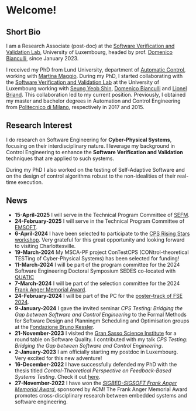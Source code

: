 # Welcome!

## Short Bio

I am a Research Associate (post-doc) at the [Software Verification and Validation Lab](https://www.uni.lu/snt-en/research-groups/svv/), University of Luxembourg, headed by prof. [Domenico Bianculli](https://people.svv.lu/bianculli/index.html), since January 2023.

I received my PhD from Lund University, department of [Automatic Control](https://control.lth.se/), working with [Martina Maggio](https://www.martinamaggio.com/main/).
During my PhD, I started collaborating with the [Software Verification and Validation Lab](https://www.uni.lu/snt-en/research-groups/svv/) at the University of Luxembourg working with [Seung Yeob Shin](https://www.uni.lu/snt-en/people/seung-yeob-shin/), [Domenico Bianculli](https://people.svv.lu/bianculli/) and [Lionel Briand](https://www.lbriand.info/).
This collaboration led to my current position.
Previously, I obtained my master and bachelor degrees in Automation and Control Engineering from [Politecnico di Milano](https://www.deib.polimi.it/eng/home-page), respectively in 2017 and 2015.

## Research Interest

I do research on Software Engineering for **Cyber-Physical Systems**, focusing on their interdisciplinary nature.
I leverage my background in Control Engineering to enhance the **Software Verification and Validation** techniques that are applied to such systems.

During my PhD I also worked on the testing of Self-Adaptive Software and on the design of control algorithms robust to the non-idealities of their real-time execution.

## News

 * **15-April-2025** I will serve in the Technical Program Committee of [SEFM](https://sefm-conference.github.io/2025/).
 * **24-February-2025** I will serve in the Technical Program Committee of [EMSOFT](https://esweek.org/emsoft/).
 * **6-April-2024** I have been selected to participate to the [CPS Rising Stars workshop](https://risingstars.linklab.virginia.edu/2024/). Very grateful for this great opportunity and looking forward to visiting Charlottesville.
 * **19-March-2024** My MSCA-PF project ConTestCPS (CONtrol-theoretical TESTing of Cyber-Physical Systems) has been selected for funding!
 * **11-March-2024** I will be part of the program committee for the 2024 Software Engineering Doctoral Symposium SEDES co-located with [QUATIC](https://2024.quatic.org)
 * **7-March-2024** I will be part of the selection committee for the 2024 [Frank Anger Memorial Award](https://sigbed.org/2024/01/22/frank-anger-memorial-award-2023/).
 * **24-February-2024** I will be part of the PC for the [poster-track of FSE 2024](https://2024.esec-fse.org/track/fse-2024-posters).
 * **9-January-2024** I gave the invited seminar _CPS Testing: Bridging the Gap between Software and Control Engineering_ to the Formal Methods for Software Design and Planningm Scheduling and Optimisation groups at the [Fondazione Bruno Kessler](https://www.fbk.eu).
 * **21-November-2023** I visited the [Gran Sasso Science Institute](https://www.gssi.it) for a round table on Software Quality. I contributed with my talk _CPS Testing: Bridging the Gap between Software and Control Engineering_.
 * **2-January-2023** I am officially starting my postdoc in Luxembourg. Very excited for this new adventure!
 * **16-December-2022** I have successfully defended my PhD with the thesis titled _Control-Theoretical Perspective on Feedback-Based Systems Testing_. Check it out [here](https://lucris.lub.lu.se/ws/portalfiles/portal/128756726/Claudio_Mandrioli_thesis.pdf).
 * **27-November-2022** I have won the [_SIGBED-SIGSOFT Frank Anger Memorial Award_](https://sigbed.org/2022/09/19/frank-anger-memorial-award-2022/), sponsored by ACM! The Frank Anger Memorial Award promotes cross-disciplinary research between embedded systems and software engineering.

<!-- ## [Publications List](./PUBLICATIONS.md) -->

<!-- [Here](./PUBLICATIONS.md) you can find the up-to-date list of my publications. -->

<!-- ## [Service Activities](./SERVICE.md) -->

<!-- [Here](./SERVICE.md) you can find my review and service activities. -->
